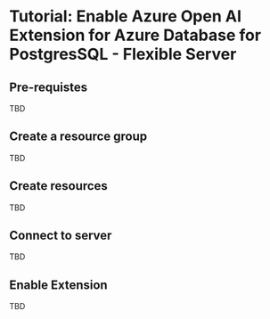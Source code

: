 # Tutorial: Enable Azure Open AI Extension for Azure Database for PostgresSQL - Flexible Server

## Pre-requistes

TBD

## Create a resource group

TBD

## Create resources

TBD

## Connect to server

TBD

## Enable Extension

TBD